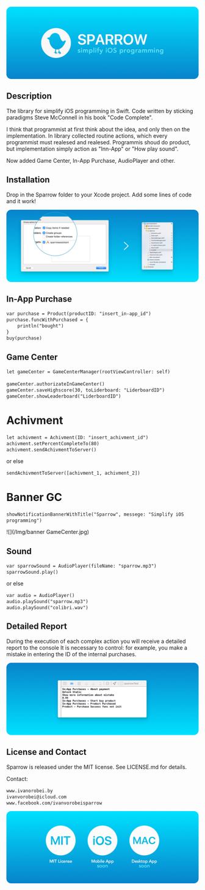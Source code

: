 ![](/Img/sparrow.jpg)

## Description
The library for simplify iOS programming in Swift. Сode written by sticking paradigms Steve McConnell in his book "Сode Сomplete". 

I think that programmist at first think about the idea, and only then on the implementation. In library collected routine actions, which every programmist must realesed and realesed. Programmis shoud do product, but implementation simply action as "Inn-App" or "How play sound".

Now added Game Center, In-App Purchase, AudioPlayer and other.

## Installation
Drop in the Sparrow folder to your Xcode project. Add some lines of code and it work! 

![](/Img/installation.jpg)

## In-App Purchase

    var purchase = Product(productID: "insert_in-app_id")
    purchase.funcWithPurchased = {
        println("bought")
    }
    buy(purchase)

## Game Center

    let gameCenter = GameCenterManager(rootViewController: self)

    gameCenter.authorizateInGameCenter()
    gameCenter.saveHighscore(30, toLiderboard: "LiderboardID")
    gameCenter.showLeaderboard("LiderboardID")

# Achivment

    let achivment = Achivment(ID: "insert_achivment_id")
    achivment.setPercentCompleteTo(80)
    achivment.sendAchivmentToServer()

or else

    sendAchivmentToServer([achivment_1, achivment_2])

# Banner GC

    showNotificationBannerWithTitle("Sparrow", messege: "Simplify iOS programming")

![](/Img/banner GameCenter.jpg)

## Sound

    var sparrowSound = AudioPlayer(fileName: "sparrow.mp3")
    sparrowSound.play()

or else

    var audio = AudioPlayer()
    audio.playSound("sparrow.mp3")
    audio.playSound("colibri.wav")

## Detailed Report

During the execution of each complex action you will receive a detailed report to the console It is necessary to control: for example, you make a mistake in entering the ID of the internal purchases.

![](/Img/log.jpg)

## License and Contact
Sparrow is released under the MIT license. See LICENSE.md for details.

Contact:
 
    www.ivanorobei.by
    ivanvorobei@icloud.com
    www.facebook.com/ivanvorobeisparrow
    
![](/Img/feature.jpg)